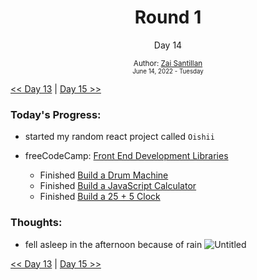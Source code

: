 <div align="center">
  <h1>Round 1</h1>
  <p>Day 14</p>

  <sub>
    Author: <a href="https://github.com/plskz" target="_blank">Zai Santillan</a>
    <br>
    <small>June 14, 2022 - Tuesday</small>
  </sub>
</div>

[<< Day 13](day013.md) | [Day 15 >>](day015.md)

### Today's Progress:

- started my random react project called `Oishii`
- freeCodeCamp: [Front End Development Libraries](https://www.freecodecamp.org/learn/front-end-development-libraries/)

  - Finished [Build a Drum Machine](https://www.freecodecamp.org/learn/front-end-development-libraries/front-end-development-libraries-projects/build-a-drum-machine)
  - Finished [Build a JavaScript Calculator](https://www.freecodecamp.org/learn/front-end-development-libraries/front-end-development-libraries-projects/build-a-javascript-calculator)
  - Finished [Build a 25 + 5 Clock](https://www.freecodecamp.org/learn/front-end-development-libraries/front-end-development-libraries-projects/build-a-25--5-clock)

### Thoughts:

- fell asleep in the afternoon because of rain
  ![Untitled](https://user-images.githubusercontent.com/57343545/173625838-e2169dc1-6695-4083-8424-6258829e6cb3.png)

[<< Day 13](day013.md) | [Day 15 >>](day015.md)

